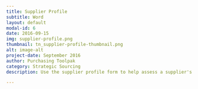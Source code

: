 ```yaml
---
title: Supplier Profile
subtitle: Word
layout: default
modal-id: 6
date: 2016-09-15
img: supplier-profile.png
thumbnail: tn_supplier-profile-thumbnail.png
alt: image-alt
project-date: September 2016
author: Purchasing Toolpak
category: Strategic Sourcing
description: Use the supplier profile form to help assess a supplier's capabilities. Assess the profile to determine if the supplier(s) are capable to participate in the competitive bid process. Use the form to screen new or innnovative suppliers prior to technical review by R&D or Engineering.

---
```

